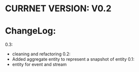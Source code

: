 CURRNET VERSION: V0.2
============
ChangeLog:
===========
0.3:
- cleaning and refactoring
0.2:
- Added aggregate entity to represent a snapshot of entity
0.1:
- entity for event and stream
